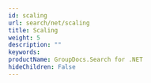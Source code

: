 ```yaml
---
id: scaling
url: search/net/scaling
title: Scaling
weight: 5
description: ""
keywords: 
productName: GroupDocs.Search for .NET
hideChildren: False
---
```

